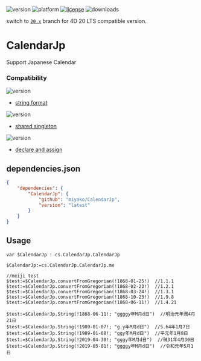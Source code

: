 ![version](https://img.shields.io/badge/version-20%20R6%2B-E23089)
![platform](https://img.shields.io/static/v1?label=platform&message=mac-intel%20|%20mac-arm%20|%20win-64&color=blue)
[![license](https://img.shields.io/github/license/miyako/calendar-jp)](LICENSE)
![downloads](https://img.shields.io/github/downloads/miyako/calendar-jp/total)

switch to [`20.x`](https://github.com/miyako/calendar-jp/tree/20.x) branch for 4D 20 LTS compatible version.

# CalendarJp

Support Japanese Calendar

### Compatibility

![version](https://img.shields.io/badge/20%20R6%2B-E23089)

* [string format](https://blog.4d.com/tailored-customization-for-dates-and-times/)

![version](https://img.shields.io/badge/20%20R5%2B-E23089)

*  [shared singleton](https://blog.4d.com/singletons-in-4d/)

![version](https://img.shields.io/badge/20%20R3%2B-E23089)

* [declare and assign](https://blog.4d.com/simplify-variable-declarations-assignments-in-a-single-line/)

## dependencies.json

```json
{
	"dependencies": {
		"CalendarJp": {
			"github": "miyako/CalendarJp",
			"version": "latest"
		}
	}
}
```

## Usage

```4d
var $CalendarJp : cs.CalendarJp.CalendarJp

$CalendarJp:=cs.CalendarJp.CalendarJp.me

//meiji test
$test:=$CalendarJp.convertFromGregorian(!1868-01-25!)  //1.1.1
$test:=$CalendarJp.convertFromGregorian(!1868-02-23!)  //1.2.1
$test:=$CalendarJp.convertFromGregorian(!1868-03-24!)  //1.3.1
$test:=$CalendarJp.convertFromGregorian(!1868-10-23!)  //1.9.8
$test:=$CalendarJp.convertFromGregorian(!1868-06-11!)  //1.4.21

$test:=$CalendarJp.String(!1868-06-11!; "ggggy年M月d日")  //明治元年潤4月21日
$test:=$CalendarJp.String(!1989-01-07!; "g.y年M月d日")  //S.64年1月7日
$test:=$CalendarJp.String(!1989-01-08!; "ggy年M月d日")  //平元年1月8日
$test:=$CalendarJp.String(!2019-04-30!; "gggy年M月d日")  //㍻31年4月30日
$test:=$CalendarJp.String(!2019-05-01!; "ggggy年M月d日")  //令和元年5月1日
```

